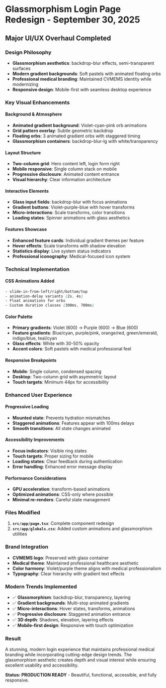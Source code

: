 # Glassmorphism Login Page Redesign - September 30, 2025

## Major UI/UX Overhaul Completed

### **Design Philosophy**
- **Glassmorphism aesthetics**: backdrop-blur effects, semi-transparent surfaces
- **Modern gradient backgrounds**: Soft pastels with animated floating orbs
- **Professional medical branding**: Maintained CVMEMS identity while modernizing
- **Responsive design**: Mobile-first with seamless desktop experience

### **Key Visual Enhancements**

#### **Background & Atmosphere**
- **Animated gradient background**: Violet-cyan-pink orb animations
- **Grid pattern overlay**: Subtle geometric backdrop
- **Floating orbs**: 3 animated gradient orbs with staggered timing
- **Glassmorphism containers**: backdrop-blur-lg with white/transparency

#### **Layout Structure**
- **Two-column grid**: Hero content left, login form right
- **Mobile responsive**: Single column stack on mobile
- **Progressive disclosure**: Animated content entrance
- **Visual hierarchy**: Clear information architecture

#### **Interactive Elements**
- **Glass input fields**: backdrop-blur with focus animations
- **Gradient buttons**: Violet-purple-blue with hover transforms
- **Micro-interactions**: Scale transforms, color transitions
- **Loading states**: Spinner animations with glass aesthetics

#### **Features Showcase**
- **Enhanced feature cards**: Individual gradient themes per feature
- **Hover effects**: Scale transforms with shadow elevation
- **Statistics display**: Live system status indicators
- **Professional iconography**: Medical-focused icon system

### **Technical Implementation**

#### **CSS Animations Added**
```css
- slide-in-from-left/right/bottom/top
- animation-delay variants (2s, 4s)
- Float animations for orbs
- Custom duration classes (300ms, 700ms)
```

#### **Color Palette**
- **Primary gradients**: Violet (600) → Purple (600) → Blue (600)
- **Feature gradients**: Blue/cyan, purple/pink, orange/red, green/emerald, indigo/blue, teal/cyan
- **Glass effects**: White with 30-50% opacity
- **Accent colors**: Soft pastels with medical professional feel

#### **Responsive Breakpoints**
- **Mobile**: Single column, condensed spacing
- **Desktop**: Two-column grid with asymmetric layout
- **Touch targets**: Minimum 44px for accessibility

### **Enhanced User Experience**

#### **Progressive Loading**
- **Mounted state**: Prevents hydration mismatches
- **Staggered animations**: Features appear with 100ms delays
- **Smooth transitions**: All state changes animated

#### **Accessibility Improvements**
- **Focus indicators**: Visible ring states
- **Touch targets**: Proper sizing for mobile
- **Loading states**: Clear feedback during authentication
- **Error handling**: Enhanced error message display

#### **Performance Considerations**
- **GPU acceleration**: transform-based animations
- **Optimized animations**: CSS-only where possible
- **Minimal re-renders**: Careful state management

### **Files Modified**
1. **`src/app/page.tsx`**: Complete component redesign
2. **`src/app/globals.css`**: Added custom animations and glassmorphism utilities

### **Brand Integration**
- **CVMEMS logo**: Preserved with glass container
- **Medical theme**: Maintained professional healthcare aesthetic
- **Color harmony**: Violet/purple theme aligns with medical professionalism
- **Typography**: Clear hierarchy with gradient text effects

### **Modern Trends Implemented**
- ✅ **Glassmorphism**: backdrop-blur, transparency, layering
- ✅ **Gradient backgrounds**: Multi-stop animated gradients
- ✅ **Micro-interactions**: Hover states, transforms, animations
- ✅ **Progressive disclosure**: Staggered animation entrance
- ✅ **3D depth**: Shadows, elevation, layering effects
- ✅ **Mobile-first design**: Responsive with touch optimization

### **Result**
A stunning, modern login experience that maintains professional medical branding while incorporating cutting-edge design trends. The glassmorphism aesthetic creates depth and visual interest while ensuring excellent usability and accessibility.

**Status: PRODUCTION READY** - Beautiful, functional, accessible, and fully responsive.